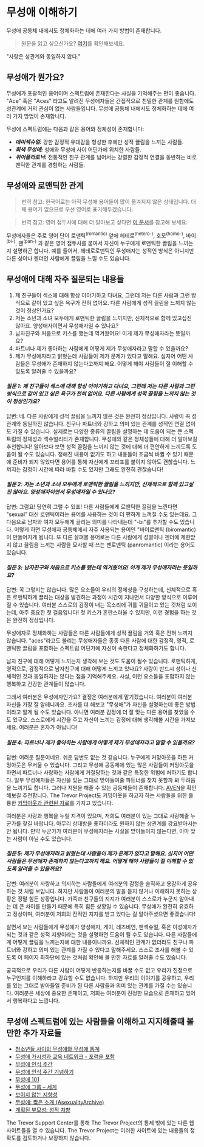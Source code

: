 # 무성애 이해하기
무성애 공동체 내에서도 정체화하는 데에 여러 가지 방법이 존재합니다.

> 원문을 읽고 싶으신가요? [여기](https://www.thetrevorproject.org/resources/article/understanding-asexuality/)를 확인해보세요.

"사랑은 성관계와 동일하지 않다."


## 무성애가 뭔가요?
무성애가 포괄적인 용어이며 스펙트럼에 존재한다는 사실을 기억해주는 편이 좋습니다. "Ace" 혹은 "Aces" 라고도 알려진 무성애자들은 간접적으로 친밀한 관계를 원함에도 성관계에 거의 관심이 없는 사람들입니다. 무성애 공동체 내에서도 정체화하는 데에 여러 가지 방법이 존재합니다.

무성애 스펙트럼에는 다음과 같은 용어와 정체성이 존재합니다:

- **_데미섹슈얼:_** 강한 감정적 유대감을 형성한 후에만 성적 끌림을 느끼는 사람들.
- **_회색 무성애:_** 성애와 무성애 사이 어딘가에 위치한 사람들.
- **_퀴어플라토닉_:** 전통적인 친구 관계를 넘어서는 강렬한 감정적 연결을 동반하는 비로맨틱한 관계를 경험하는 사람들.



## 무성애와 로맨틱한 관계
> 번역 참고: 한국어로는 아직 무성애 용어들이 많이 옮겨지지 않은 상태입니다. 대체 용어가 없으므로 우선 영어로 표기해두겠습니다.

> 번역 참고: 영어 접두사에 대해 더 알아보고 싶다면 [이 문서](https://namu.wiki/w/%EC%A0%91%EB%91%90%EC%82%AC/%EC%98%81%EC%96%B4)를 참고해 보세요.

무성애자들은 주로 영어 단어 로맨틱<sup>(romantic)</sup> 앞에 헤테로<sup>(hetero-)</sup>, 호모<sup>(homo-)</sup>, 바이<sup>(bi-)</sup>, 팬<sup>(pan-)</sup> 과 같은 영어 접두사를 붙여서 자신이 누구에게 로맨틱한 끌림을 느끼는지 설명하곤 합니다. 예를 들어서, 헤테로로맨틱인 무성애자는 성적인 방식은 아니지만 다른 성이나 젠더인 사람에게 끌림을 느낄 수도 있습니다.



## 무성애에 대해 자주 질문되는 내용들
1. 제 친구들이 섹스에 대해 항상 이야기하고 다녀요, 그런데 저는 다른 사람과 그런 방식으로 같이 있고 싶은 욕구가 전혀 없어요. 다른 사람에게 성적 끌림을 느끼지 않는 것이 정상인가요?
2. 저는 소년과 소녀 모두에게 로맨틱한 끌림을 느끼지만, 신체적으로 함께 있고싶진 않아요. 양성애자이면서 무성애자일 수 있나요?
3. 남자친구와 처음으로 키스를 했는데 역겨웠어요! 이게 제가 무성애자라는 뜻일까요?
4. 파트너나 제가 좋아하는 사람에게 어떻게 제가 무성애자라고 말할 수 있을까요?
5. 제가 무성애자라고 밝혔는데 사람들이 제가 문제가 있다고 말해요. 심지어 어떤 사람들은 무성애가 존재하지 않는다고까지 해요. 어떻게 해야 사람들이 절 이해할 수 있도록 알려줄 수 있을까요?


#### _**질문 1: 제 친구들이 섹스에 대해 항상 이야기하고 다녀요, 그런데 저는 다른 사람과 그런 방식으로 같이 있고 싶은 욕구가 전혀 없어요. 다른 사람에게 성적 끌림을 느끼지 않는 것이 정상인가요?**_
답변: 네. 다른 사람에게 성적 끌림을 느끼지 않은 것은 완전히 정상입니다. 사랑이 꼭 성관계와 동일하진 않습니다. 친구나 파트너와 강하고 의미 있는 관계를 성적인 연결 없이도 가질 수 있습니다. 실제로는 다양한 종류의 끌림을 설명하는 데 도움이 되는 큰 스펙트럼의 정체성과 섹슈얼리티가 존재합니다. 무성애와 같은 정체성들에 대해 더 알아보길 추천합니다! 알아보다 보면 성적 끌림을 느끼지 않는 것에 대해 더 편안하게 느끼도록 도움이 될 수도 있습니다. 정해진 내용이 없기도 하고 내용들이 조금씩 바뀔 수 있기 때문에 준비가 되지 않았다면 용어를 통해 자신에게 꼬리표를 붙이지 않아도 괜찮습니다. 느껴지는 감정이 시간에 따라 바뀔 수도 있지만 그래도 완전히 괜찮습니다!



#### _**질문 2: 저는 소년과 소녀 모두에게 로맨틱한 끌림을 느끼지만, 신체적으로 함께 있고싶진 않아요. 양성애자이면서 무성애자일 수 있나요?**_
답변: 그럼요! 당연히 그럴 수 있죠! 다른 사람들에게 로맨틱한 끌림을 느낀다면 "sexual" 대신 로맨틱이라는 용어를 사용하는 것이 더 편하게 느껴질 수도 있는데요. 그 다음으로 남자와 여자 모두에게 끌리는 의미를 나타내는데 "-bi"를 추가할 수도 있습니다. 이렇게 하면 무성애자 공동체에서 자주 사용되는 용어인 "바이로맨틱 (biromantic)이 만들어지게 됩니다. 또 다른 살펴볼 용어로는 다른 사람에게 성별이나 젠더에 제한받지 않고 끌림을 느끼는 사람을 묘사할 때 쓰는 팬로맨틱 (panromantic) 이라는 용어도 있습니다.


#### **_질문 3: 남자친구와 처음으로 키스를 했는데 역겨웠어요! 이게 제가 무성애자라는 뜻일까요?_**
답변: 꼭 그렇지는 않습니다. 많은 요소들이 우리의 정체성을 구성하는데, 신체적으로 혹은 로맨틱하게 끌리는 대상을 발견하는 과정이 시간이 지나면서 다양한 방식으로 이루어질 수 있습니다. 여러분 스스로의 감정이 내는 목소리에 귀를 귀울이고 있는 것처럼 보이는데, 아주 중요한 첫 걸음입니다! 첫 키스가 혼란스러울 수 있지만, 이런 경험을 하는 것은 완전히 정상입니다.

무성애자로 정체화하는 사람들은 다른 사람들에게 성적 끌림을 거의 혹은 전혀 느끼지 않습니다. "aces"라고도 불리는 무성애자들은 종종 다른 사람에 대한 감정적, 영적, 로맨틱한 끌림을 포함하는 스펙트럼 어딘가에 자신이 속한다고 정체화하기도 합니다.

남자 친구에 대해 어떻게 느끼는지 생각해 보는 것도 도움이 될수 있습니다. 로맨틱하게, 영적으로, 감정적으로 남자친구에 대해 어떻게 느끼고 있나요? 사랑이 반드시 성이나 신체적인 것과 동일하지는 않다는 점을 기억해주세요. 사실, 이런 요소들을 포함하지 않는 행복하고 건강한 관계들이 많습니다.

그래서 여러분은 무성애자인가요? 결정은 여러분에게 맡기겠습니다. 여러분이 여러분 자신을 가장 잘 알테니까요. 조사를 더 해보고 "무성애"가 자신을 설명하는데 좋은 방법이라고 알게 될 수도 있습니다. 아니면 여러분 감정에 더 잘 맞는 다른 용어를 찾았을 수도 있구요. 스스로에게 시간을 주고 자신이 느끼는 감정에 대해 생각해볼 시간을 가져보세요. 여러분은 혼자가 아닙니다!



#### **_질문 4: 파트너나 제가 좋아하는 사람에게 어떻게 제가 무성애자라고 말할 수 있을까요?_**
답변: 어려운 질문이네요. 쉬운 답변도 없는 것 같습니다. 누구에게 커밍아웃을 하든 커밍아웃은 무서울 수 있습니다. 그리고 무성애 공동체에 있는 많은 사람들이 커밍아웃을 하면서 파트너나 사랑하는 사람에게 거절당하는 것과 같은 특정한 위험에 처하기도 합니다. 일부 무성애자들은 자신을 있는 그대로 받아들여줄 파트너를 찾지 못할까 봐 두려움을 느끼기도 합니다. 그러나 지원을 해줄 수 있는 공동체들이 존재합니다. [AVEN](https://www.asexuality.org/)을 확인해보길 추천합니다. The Trevor Project도 커밍아웃을 하고자 하는 사람들을 위한 훌륭한 [커밍아웃과 관련된 자료](https://www.thetrevorproject.org/resources/guide/the-coming-out-handbook/)를 가지고 있습니다.

여러분은 사랑과 행복을 누릴 지격이 있으며, 저희도 여러분이 있는 그대로 사랑해줄 누군가를 찾길 바랍니다. 아무리 상대방을 좋하더라도 원하지 않는 상관계를 강요받아서는 안 됩니다. 만약 누군가가 여러분이 무성애자라는 사실을 받아들이지 않는다면, 아마 맞는 사람이 아닐 수도 있습니다.


#### **_질문 5: 제가 무성애자라고 밝혔는데 사람들이 제가 문제가 있다고 말해요. 심지어 어떤 사람들은 무성애자 존재하지 않는다고까지 해요. 어떻게 해야 사람들이 절 이해할 수 있도록 알려줄 수 있을까요?_**
답변: 여러분이 사랑하고 의지하는 사람들에게 여러분의 감정을 솔직하고 용감하게 공유하는 것 처럼 보입니다. 하지만 사람들이 여러분의 말을 듣지 않거나 이해하지 못하는 상황은 정말 힘든 상황입니다. 가족과 친구들의 지지가 여러분이 스스로가 누군지 알아내는 데 큰 차이를 만들기 때문에 특히 힘든 상황일 수 있습니다. 무성애가 완전히 유효하고 정상이며, 여러분이 저희의 전적인 지지를 받고 있다는 걸 알아주셨으면 좋겠습니다!

살면서 보는 사람들에게 무성애가 양성애자, 게이, 레즈비언, 팬섹슈얼, 혹은 이성애자가 되는 것과 같은 성적 지향이라는 것을 설명하면 도움이 될 수도 있습니다. 다른 사람들에게 어떻게 끌림을 느끼는지에 대한 내용이니까요. 신체적인 관계가 없더라도 친구나 파트너와 강하고 의미 있는 관계를 가질 수 있다고 말해주세요. 스스로 조사를 해볼 수 있도록 이 페이지 최하단에 있는 것처럼 확인해 볼 만한 자료를 알려줄 수도 있습니다.

궁극적으로 우리가 다른 사람이 어떻게 반응하는지를 바꿀 수도 없고 우리가 진정으로 누구인지를 이해하라고 강요할 수도 없습니다. 하지만 우리의 이야기를 공유하고, 우리를 있는 그대로 받아들일 준비가 된 다른 사람들과 의미 있는 관계를 가질 수는 있습니다. 여러분은 세상에 중요한 존재이고, 저희는 여러분이 진정한 모습으로 존재하고 있어서 행복하다고 느낍니다.



## 무성애 스펙트럼에 있는 사람들을 이해하고 지지해줄때 볼만한 추가 자료들
- [청소년들 사이의 무성애와 무성애 통계](https://www.thetrevorproject.org/research-briefs/asexual-and-ace-spectrum-youth/)
- [무성애 가시성과 교육 네트워크 - 포럼을 포함](https://www.asexuality.org/)
- [무성애 인식 주간](http://www.asexualawarenessweek.com/)
- [무성애 인식 주간 기념하기](https://www.thetrevorproject.org/blog/celebrating-asexual-awareness-week/)
- [무성애 101](https://www.thetrevorproject.org/wp-content/uploads/2017/09/asexuality.pdf)
- [무성애 그룹 – 세계](https://asexualgroups.wordpress.com/)
- [보이지 않는 지향성](https://time.com/2889469/asexual-orientation/)
- [무성애: 짧은 소개 (AsexualityArchive)](http://www.asexualityarchive.com/wp-content/uploads/2012/05/AsexualityABriefIntroduction.pdf)
- [계획된 부모성: 성적 지향](https://www.plannedparenthood.org/learn/teens/lgbtq/sexual-orientation)

The Trevor Support Center를 통해 The Trevor Project의 통제 밖에 있는 다른 웹사이트들을 열 수 있습니다. The Trevor Project는 이러한 사이트에 있는 내용들의 정확도를 검토하거나 보장하지 않습니다.
